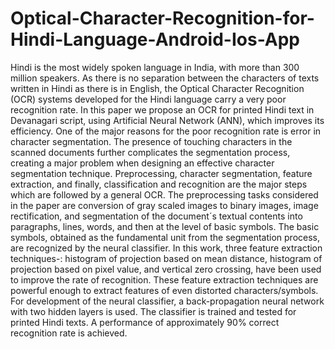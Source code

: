 # Optical-Character-Recognition-for-Hindi-Language-Android-Ios-App
Hindi is the most widely spoken language in India, with more than 300 million speakers. As there is no separation between the characters of texts written in Hindi as there is in English, the Optical Character Recognition (OCR) systems developed for the Hindi language carry a very poor recognition rate. In this paper we propose an OCR for printed Hindi text in Devanagari script, using Artificial Neural Network (ANN), which improves its efficiency. One of the major reasons for the poor recognition rate is error in character segmentation. The presence of touching characters in the scanned documents further complicates the segmentation process, creating a major problem when designing an effective character segmentation technique. Preprocessing, character segmentation, feature extraction, and finally, classification and recognition are the major steps which are followed by a general OCR. The preprocessing tasks considered in the paper are conversion of gray scaled images to binary images, image rectification, and segmentation of the document´s textual contents into paragraphs, lines, words, and then at the level of basic symbols. The basic symbols, obtained as the fundamental unit from the segmentation process, are recognized by the neural classifier. In this work, three feature extraction techniques-: histogram of projection based on mean distance, histogram of projection based on pixel value, and vertical zero crossing, have been used to improve the rate of recognition. These feature extraction techniques are powerful enough to extract features of even distorted characters/symbols. For development of the neural classifier, a back-propagation neural network with two hidden layers is used. The classifier is trained and tested for printed Hindi texts. A performance of approximately 90% correct recognition rate is achieved.
